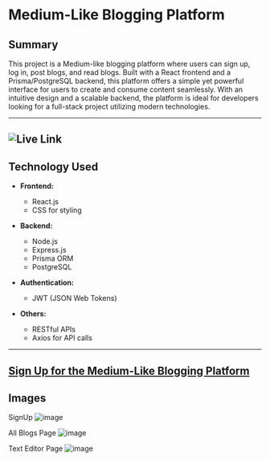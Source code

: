 # **Medium-Like Blogging Platform**

## **Summary**

This project is a Medium-like blogging platform where users can sign up, log in, post blogs, and read blogs. Built with a React frontend and a Prisma/PostgreSQL backend, this platform offers a simple yet powerful interface for users to create and consume content seamlessly. With an intuitive design and a scalable backend, the platform is ideal for developers looking for a full-stack project utilizing modern technologies.

---

## ![**Live Link**](https://mediumblog-jtjcpvpn6-ayush-chandras-projects-46d270ba.vercel.app/signup) 

## **Technology Used**

- **Frontend:**  
  - React.js  
  - CSS for styling

- **Backend:**  
  - Node.js  
  - Express.js  
  - Prisma ORM  
  - PostgreSQL

- **Authentication:**  
  - JWT (JSON Web Tokens)

- **Others:**  
  - RESTful APIs  
  - Axios for API calls

---
## [Sign Up for the Medium-Like Blogging Platform](https://mediumblog-jtjcpvpn6-ayush-chandras-projects-46d270ba.vercel.app/signup)
 

## Images
SignUp
![image](https://github.com/user-attachments/assets/71151f66-1b71-4778-9d0e-88a0bf6a25f9)

All Blogs Page
![image](https://github.com/user-attachments/assets/8aee13a6-a6c4-4f13-b52e-e7f4e6d35904)

Text Editor Page
![image](https://github.com/user-attachments/assets/551bd49c-c622-4b92-a8b0-722581af48e0)


